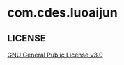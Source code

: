 #  com.cdes.luoaijun

## LICENSE

[GNU General Public License v3.0](https://github.com/luoajun/note-book/LICENSE)